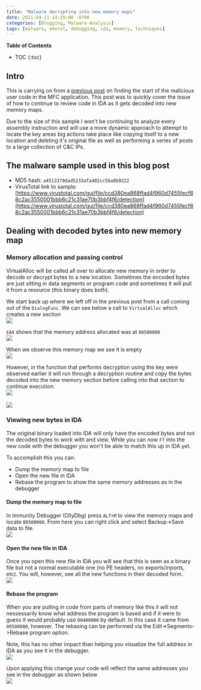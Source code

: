 ```yaml
---
title: "Malware decrypting into new memory maps"
date: 2021-04-11 14:29:00 -0700
categories: [Blogging, Malware-Analysis]
tags: [malware, emotet, debugging, ida, memory, techniques]
---
```


**Table of Contents**
- TOC
{:toc}

## Intro
This is carrying on from a [previous post](https://www.travismathison.com/posts/Finding-the-start-of-Emotet-malware-in-MFC-app/) on finding the start of the malicious user code in the MFC application.  This post was to quickly cover the issue of how to continue to review code in IDA as it gets decoded into new memory maps.

Due to the size of this sample I won't be continuing to analyze every assembly instruction and will use a more dynamic approach to attempt to locate the key areas big actions take place like copying itself to a new location and deleting it's original file as well as performing a series of posts to a large collection of C&C IPs.

## The malware sample used in this blog post
* MD5 hash: `a4513379dad5233afa402cc56a8b9222`
* VirusTotal link to sample: [https://www.virustotal.com/gui/file/ccd380ea868ffad4f960d7455fecf88c2ac3550001bbb6c21c31ae70b3bbf4f6/detection](https://www.virustotal.com/gui/file/ccd380ea868ffad4f960d7455fecf88c2ac3550001bbb6c21c31ae70b3bbf4f6/detection)

## Dealing with decoded bytes into new memory map
### Memory allocation and passing control
VirtualAlloc will be called all over to allocate new memory in order to decode or decrypt bytes to a new location.  Sometimes the encoded bytes are just sitting in data segments or program code and sometimes it will pull it from a resource (this binary does both).

We start back up where we left off in the previous post from a call coming out of the `DialogFunc`.  We can see below a call to `VirtualAlloc` which creates a new section <br/>
<img style="align:left" src="{{ site.url }}/assets/img/blogging/tdc-phase2-1.png" />

`EAX` shows that the memory address allocated was at `00500000`<br/>
<img style="align:left" src="{{ site.url }}/assets/img/blogging/tdc-phase2-2.png" />

When we observe this memory map we see it is empty<br/>
<img style="align:left" src="{{ site.url }}/assets/img/blogging/tdc-phase2-3.png" />

However, in the function that performs decryption using the key were observed earlier it will run through a decryption routine and copy the bytes decoded into the new memory section before calling into that section to continue execution.<br/>
<img style="align:left" src="{{ site.url }}/assets/img/blogging/tdc-phase2-4.png" /><br/><br/>
<img style="align:left" src="{{ site.url }}/assets/img/blogging/tdc-phase2-5.png" />

### Viewing new bytes in IDA
The original binary loaded into IDA will only have the encoded bytes and not the decoded bytes to work with and view.  While you can now `F7` into the new code with the debugger you won't be able to match this up in IDA yet.  

To accomplish this you can:
* Dump the memory map to file
* Open the new file in IDA
* Rebase the program to show the same memory addresses as in the debugger

#### Dump the memory map to file
In Immunity Debugger (OllyDbg) press `ALT+M` to view the memory maps and locate `00500000`.  From here you can right click and select Backup->Save data to file.<br/>
<img style="align:left" src="{{ site.url }}/assets/img/blogging/tdc-phase2-6.png" />

#### Open the new file in IDA
Once you open this new file in IDA you will see that this is seen as a binary file but not a normal executable one (no PE headers, no exports/inports, etc).   You will, however, see all the new functions in their decoded form.<br/>
<img style="align:left" src="{{ site.url }}/assets/img/blogging/tdc-phase2-7.png" />

#### Rebase the program
When you are pulling in code from parts of memory like this it will not nessessarily know what address the program is based and if it were to guess it would probably use `00400000` by default.  In this case it came from `00500000`, however. The rebasing can be performed via the Edit->Segments->Rebase program option.

Note, this has no other impact than helping you visualize the full address in IDA as you see it in the debugger.<br/>
<img style="align:left" src="{{ site.url }}/assets/img/blogging/tdc-phase2-8_1.png" />

Upon applying this change your code will reflect the same addresses you see in the debugger as shown below<br/>
<img style="align:left" src="{{ site.url }}/assets/img/blogging/tdc-phase2-8_2.png" />

